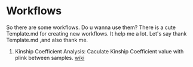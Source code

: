 # Workflows

So there are some workflows. Do u wanna use them?
There is a cute Template.md for creating new workflows. It help me a lot. Let's say thank Template.md ,and also thank me.

1. Kinship Coefficient Analysis:
   Caculate Kinship Coefficient value with plink between samples. [wiki](https://en.wikipedia.org/wiki/Coefficient_of_relationship)
